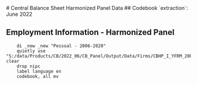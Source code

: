 <meta charset="utf-8"/>
# Central Balance Sheet Harmonized Panel Data
## Codebook
`extraction`: June 2022

## **Employment Information - Harmonized Panel**
```
    di _new _new "Pessoal - 2006-2020"
    quietly use "S:/data/Products/CB/2022_06/CB_Panel/Output/Data/Firms/CBHP_I_YFRM_20062020_JUN22_PESSOAL_V01.dta", clear
    drop nipc
    label language en
    codebook, all mv
```
